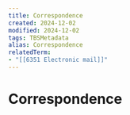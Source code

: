 ```yaml
---
title: Correspondence
created: 2024-12-02
modified: 2024-12-02
tags: TBSMetadata
alias: Correspondence
relatedTerm:
- "[[6351 Electronic mail]]"
---
```

# Correspondence
